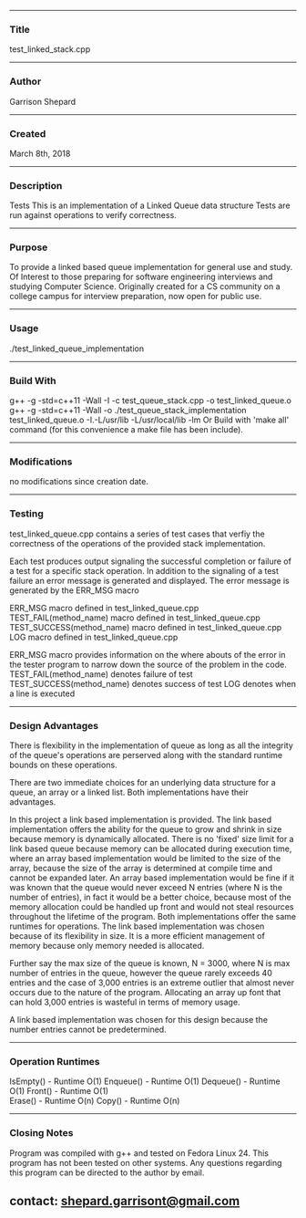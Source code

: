------------------------------------------------------------------------------------------------------------------------------
### Title 
test_linked_stack.cpp
***
### Author 
Garrison Shepard
***
### Created 
March 8th, 2018
***
### Description  
Tests This is an implementation of a Linked Queue data structure
Tests are run against operations to verify correctness.
***
### Purpose 
To provide a linked based queue implementation for general use 
and study. Of Interest to those preparing for software engineering 
interviews and studying Computer Science. Originally created for a CS community 
on a college campus for interview preparation, now open for public use.
***
### Usage
./test_linked_queue_implementation
***
### Build With 
g++ -g -std=c++11 -Wall -I -c test_queue_stack.cpp -o test_linked_queue.o
g++ -g -std=c++11 -Wall -o ./test_queue_stack_implementation test_linked_queue.o 
                                  -I.-L/usr/lib -L/usr/local/lib -lm 
Or Build with 'make all' command (for this convenience a make file has been include). 
***
### Modifications 
no modifications since creation date.
***
### Testing
test_linked_queue.cpp contains a series of test cases that verfiy the correctness
of the operations of the provided stack implementation. 

Each test produces output signaling the successful completion or failure of a test
for a specific stack operation. In addition to the signaling of a test failure an 
error message is generated and displayed. The error message is generated by the 
ERR_MSG macro 

ERR_MSG macro defined in test_linked_queue.cpp
TEST_FAIL(method_name) macro defined in test_linked_queue.cpp
TEST_SUCCESS(method_name) macro defined in test_linked_queue.cpp
LOG macro defined in test_linked_queue.cpp

ERR_MSG macro provides information on the where abouts of the error in the tester 
program to narrow down the source of the problem in the code.
TEST_FAIL(method_name) denotes failure of test
TEST_SUCCESS(method_name) denotes success of test
LOG denotes when a line is executed 

***
### Design Advantages 
There is flexibility in the implementation of queue as long as all the integrity of 
the queue's operations are perserved along with the standard runtime bounds on 
these operations.

There are two immediate choices for an underlying data structure for a queue, an array 
or a linked list. Both implementations have their advantages.

In this project a link based implementation is provided. The link based implementation 
offers the ability for the queue to grow and shrink in size because memory is dynamically 
allocated. There is no 'fixed' size limit for a link based queue because memory can be 
allocated during execution time, where an array based implementation would be limited 
to the size of the array, because the size of the array is determined at compile time 
and cannot be expanded later. An array based implementation would be fine if it was known that
the queue would never exceed N entries (where N is the number of entries), in fact it would be 
a better choice, because most of the memory allocation could be handled up front and would not 
steal resources throughout the lifetime of the program. Both implementations offer the same 
runtimes for operations. The link based implementation was chosen because of its flexibility in size. 
It is a more efficient management of memory because only memory needed is allocated. 

Further say the max size of the queue is known, N = 3000, where N is max number of entries in the queue, 
however the queue rarely exceeds 40 entries and the case of 3,000 entries is an extreme outlier that almost 
never occurs due to the nature of the program. Allocating an array up font that can hold 3,000 entries 
is wasteful in terms of memory usage. 

A link based implementation was chosen for this design because the number entries cannot be predetermined.
***
### Operation Runtimes
IsEmpty()  - Runtime O(1)
Enqueue()     - Runtime O(1)
Dequeue()      - Runtime O(1) 
Front()     - Runtime O(1)         
Erase()    - Runtime O(n)
Copy()     - Runtime O(n)
***
### Closing Notes
Program was compiled with g++ and tested on Fedora Linux 24. This program has not been tested on other 
systems. Any questions regarding this program can be directed to the author by email.

contact: shepard.garrisont@gmail.com 
------------------------------------------------------------------------------------------------------------------------------




